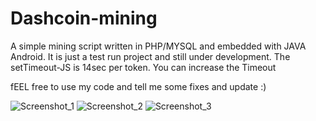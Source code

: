 # Dashcoin-mining
A simple mining script written in PHP/MYSQL and embedded with JAVA Android. It is just a test run project and still under development.
The setTimeout-JS is 14sec per token. You can increase the Timeout

fEEL free to use my code and tell me some fixes and update :)

![Screenshot_1](https://user-images.githubusercontent.com/24855083/154388803-19a6f6e9-490b-4bd3-8c05-f3d9bbb57edf.png)
![Screenshot_2](https://user-images.githubusercontent.com/24855083/154388959-2aec4fa5-a640-42d8-a281-5d51b0d697bd.png)
![Screenshot_3](https://user-images.githubusercontent.com/24855083/154390333-9e244e29-8464-4b2c-92e3-755b599bbaf1.png)
